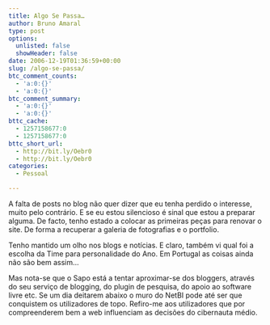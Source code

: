 ```yaml
---
title: Algo Se Passa…
author: Bruno Amaral
type: post
options:
  unlisted: false
  showHeader: false
date: 2006-12-19T01:36:59+00:00
slug: /algo-se-passa/
btc_comment_counts:
  - 'a:0:{}'
  - 'a:0:{}'
btc_comment_summary:
  - 'a:0:{}'
  - 'a:0:{}'
bttc_cache:
  - 1257158677:0
  - 1257158677:0
bttc_short_url:
  - http://bit.ly/Oebr0
  - http://bit.ly/Oebr0
categories:
  - Pessoal

---
```

A falta de posts no blog não quer dizer que eu tenha perdido o interesse, muito pelo contrário. E se eu estou silencioso é sinal que estou a preparar alguma. De facto, tenho estado a colocar as primeiras peças para renovar o site. De forma a recuperar a galeria de fotografias e o portfolio.

Tenho mantido um olho nos blogs e notícias. E claro, também vi qual foi a escolha da Time para personalidade do Ano. Em Portugal as coisas ainda não são bem assim&#8230;

Mas nota-se que o Sapo está a tentar aproximar-se dos bloggers, através do seu serviço de blogging, do plugin de pesquisa, do apoio ao software livre etc. Se um dia deitarem abaixo o muro do NetBI pode até ser que conquistem os utilizadores de topo. Refiro-me aos utilizadores que por compreenderem bem a web influenciam as decisões do cibernauta médio.